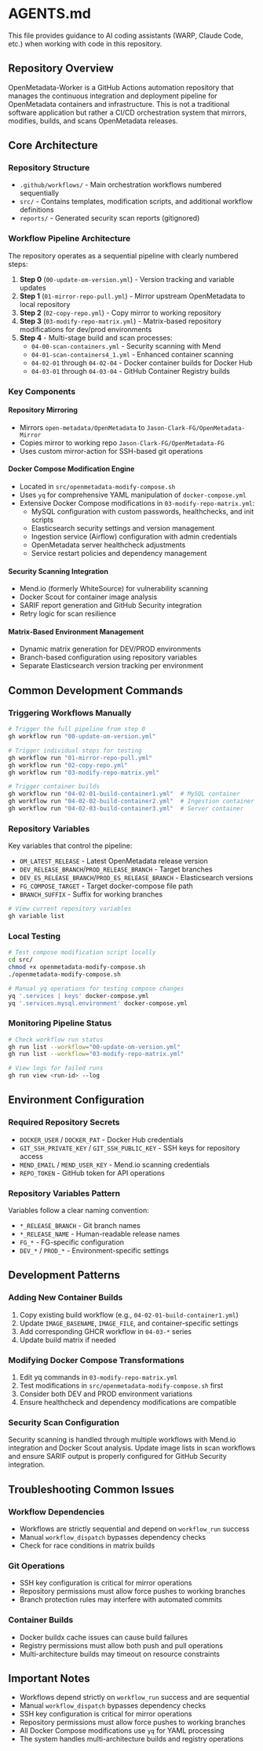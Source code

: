 # AGENTS.md

This file provides guidance to AI coding assistants (WARP, Claude Code, etc.) when working with code in this repository.

## Repository Overview

OpenMetadata-Worker is a GitHub Actions automation repository that manages the continuous integration and deployment pipeline for OpenMetadata containers and infrastructure. This is not a traditional software application but rather a CI/CD orchestration system that mirrors, modifies, builds, and scans OpenMetadata releases.

## Core Architecture

### Repository Structure
- `.github/workflows/` - Main orchestration workflows numbered sequentially
- `src/` - Contains templates, modification scripts, and additional workflow definitions
- `reports/` - Generated security scan reports (gitignored)

### Workflow Pipeline Architecture
The repository operates as a sequential pipeline with clearly numbered steps:

1. **Step 0** (`00-update-om-version.yml`) - Version tracking and variable updates
2. **Step 1** (`01-mirror-repo-pull.yml`) - Mirror upstream OpenMetadata to local repository
3. **Step 2** (`02-copy-repo.yml`) - Copy mirror to working repository
4. **Step 3** (`03-modify-repo-matrix.yml`) - Matrix-based repository modifications for dev/prod environments
5. **Step 4** - Multi-stage build and scan processes:
   - `04-00-scan-containers.yml` - Security scanning with Mend
   - `04-01-scan-containers4_1.yml` - Enhanced container scanning
   - `04-02-01` through `04-02-04` - Docker container builds for Docker Hub
   - `04-03-01` through `04-03-04` - GitHub Container Registry builds

### Key Components

#### Repository Mirroring
- Mirrors `open-metadata/OpenMetadata` to `Jason-Clark-FG/OpenMetadata-Mirror`
- Copies mirror to working repo `Jason-Clark-FG/OpenMetadata-FG` 
- Uses custom mirror-action for SSH-based git operations

#### Docker Compose Modification Engine
- Located in `src/openmetadata-modify-compose.sh`
- Uses `yq` for comprehensive YAML manipulation of `docker-compose.yml`
- Extensive Docker Compose modifications in `03-modify-repo-matrix.yml`:
  - MySQL configuration with custom passwords, healthchecks, and init scripts
  - Elasticsearch security settings and version management
  - Ingestion service (Airflow) configuration with admin credentials
  - OpenMetadata server healthcheck adjustments
  - Service restart policies and dependency management

#### Security Scanning Integration
- Mend.io (formerly WhiteSource) for vulnerability scanning
- Docker Scout for container image analysis
- SARIF report generation and GitHub Security integration
- Retry logic for scan resilience

#### Matrix-Based Environment Management
- Dynamic matrix generation for DEV/PROD environments
- Branch-based configuration using repository variables
- Separate Elasticsearch version tracking per environment

## Common Development Commands

### Triggering Workflows Manually
```bash
# Trigger the full pipeline from step 0
gh workflow run "00-update-om-version.yml"

# Trigger individual steps for testing
gh workflow run "01-mirror-repo-pull.yml"
gh workflow run "02-copy-repo.yml" 
gh workflow run "03-modify-repo-matrix.yml"

# Trigger container builds
gh workflow run "04-02-01-build-container1.yml"  # MySQL container
gh workflow run "04-02-02-build-container2.yml"  # Ingestion container
gh workflow run "04-02-03-build-container3.yml"  # Server container
```

### Repository Variables
Key variables that control the pipeline:
- `OM_LATEST_RELEASE` - Latest OpenMetadata release version
- `DEV_RELEASE_BRANCH`/`PROD_RELEASE_BRANCH` - Target branches
- `DEV_ES_RELEASE_BRANCH`/`PROD_ES_RELEASE_BRANCH` - Elasticsearch versions
- `FG_COMPOSE_TARGET` - Target docker-compose file path
- `BRANCH_SUFFIX` - Suffix for working branches

```bash
# View current repository variables
gh variable list
```

### Local Testing
```bash
# Test compose modification script locally
cd src/
chmod +x openmetadata-modify-compose.sh
./openmetadata-modify-compose.sh

# Manual yq operations for testing compose changes
yq '.services | keys' docker-compose.yml
yq '.services.mysql.environment' docker-compose.yml
```

### Monitoring Pipeline Status
```bash
# Check workflow run status
gh run list --workflow="00-update-om-version.yml"
gh run list --workflow="03-modify-repo-matrix.yml"

# View logs for failed runs
gh run view <run-id> --log
```

## Environment Configuration

### Required Repository Secrets
- `DOCKER_USER` / `DOCKER_PAT` - Docker Hub credentials
- `GIT_SSH_PRIVATE_KEY` / `GIT_SSH_PUBLIC_KEY` - SSH keys for repository access
- `MEND_EMAIL` / `MEND_USER_KEY` - Mend.io scanning credentials
- `REPO_TOKEN` - GitHub token for API operations

### Repository Variables Pattern
Variables follow a clear naming convention:
- `*_RELEASE_BRANCH` - Git branch names
- `*_RELEASE_NAME` - Human-readable release names  
- `FG_*` - FG-specific configuration
- `DEV_*` / `PROD_*` - Environment-specific settings

## Development Patterns

### Adding New Container Builds
1. Copy existing build workflow (e.g., `04-02-01-build-container1.yml`)
2. Update `IMAGE_BASENAME`, `IMAGE_FILE`, and container-specific settings
3. Add corresponding GHCR workflow in `04-03-*` series
4. Update build matrix if needed

### Modifying Docker Compose Transformations
1. Edit yq commands in `03-modify-repo-matrix.yml`
2. Test modifications in `src/openmetadata-modify-compose.sh` first
3. Consider both DEV and PROD environment variations
4. Ensure healthcheck and dependency modifications are compatible

### Security Scan Configuration
Security scanning is handled through multiple workflows with Mend.io integration and Docker Scout analysis. Update image lists in scan workflows and ensure SARIF output is properly configured for GitHub Security integration.

## Troubleshooting Common Issues

### Workflow Dependencies
- Workflows are strictly sequential and depend on `workflow_run` success
- Manual `workflow_dispatch` bypasses dependency checks
- Check for race conditions in matrix builds

### Git Operations
- SSH key configuration is critical for mirror operations  
- Repository permissions must allow force pushes to working branches
- Branch protection rules may interfere with automated commits

### Container Builds
- Docker buildx cache issues can cause build failures
- Registry permissions must allow both push and pull operations
- Multi-architecture builds may timeout on resource constraints

## Important Notes

- Workflows depend strictly on `workflow_run` success and are sequential
- Manual `workflow_dispatch` bypasses dependency checks
- SSH key configuration is critical for mirror operations
- Repository permissions must allow force pushes to working branches
- All Docker Compose modifications use `yq` for YAML processing
- The system handles multi-architecture builds and registry operations